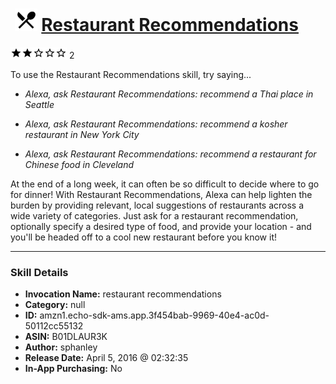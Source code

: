 # &nbsp;<img src="skill_icon" alt="Restaurant Recommendations icon" width="36"> [Restaurant Recommendations](http://alexa.amazon.com/#skills/amzn1.echo-sdk-ams.app.3f454bab-9969-40e4-ac0d-50112cc55132)
![2 stars](../../images/ic_star_black_18dp_1x.png)![2 stars](../../images/ic_star_black_18dp_1x.png)![2 stars](../../images/ic_star_border_black_18dp_1x.png)![2 stars](../../images/ic_star_border_black_18dp_1x.png)![2 stars](../../images/ic_star_border_black_18dp_1x.png) 2

To use the Restaurant Recommendations skill, try saying...

* *Alexa, ask Restaurant Recommendations: recommend a Thai place in Seattle*

* *Alexa, ask Restaurant Recommendations: recommend a kosher restaurant in New York City*

* *Alexa, ask Restaurant Recommendations: recommend a restaurant for Chinese food in Cleveland*

At the end of a long week, it can often be so difficult to decide where to go for dinner! With Restaurant Recommendations, Alexa can help lighten the burden by providing relevant, local suggestions of restaurants across a wide variety of categories. Just ask for a restaurant recommendation, optionally specify a desired type of food, and provide your location - and you'll be headed off to a cool new restaurant before you know it!

***

### Skill Details

* **Invocation Name:** restaurant recommendations
* **Category:** null
* **ID:** amzn1.echo-sdk-ams.app.3f454bab-9969-40e4-ac0d-50112cc55132
* **ASIN:** B01DLAUR3K
* **Author:** sphanley
* **Release Date:** April 5, 2016 @ 02:32:35
* **In-App Purchasing:** No
